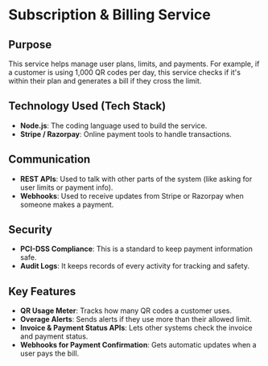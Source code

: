# Subscription & Billing Service

## Purpose
This service helps manage user plans, limits, and payments. For example, if a customer is using 1,000 QR codes per day, this service checks if it's within their plan and generates a bill if they cross the limit.

## Technology Used (Tech Stack)
- **Node.js**: The coding language used to build the service.
- **Stripe / Razorpay**: Online payment tools to handle transactions.

## Communication
- **REST APIs**: Used to talk with other parts of the system (like asking for user limits or payment info).
- **Webhooks**: Used to receive updates from Stripe or Razorpay when someone makes a payment.

## Security
- **PCI-DSS Compliance**: This is a standard to keep payment information safe.
- **Audit Logs**: It keeps records of every activity for tracking and safety.

## Key Features
- **QR Usage Meter**: Tracks how many QR codes a customer uses.
- **Overage Alerts**: Sends alerts if they use more than their allowed limit.
- **Invoice & Payment Status APIs**: Lets other systems check the invoice and payment status.
- **Webhooks for Payment Confirmation**: Gets automatic updates when a user pays the bill.